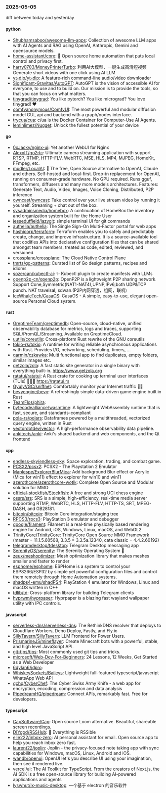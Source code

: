 ### 2025-05-05
diff between today and yesterday

#### python
* [Shubhamsaboo/awesome-llm-apps](https://github.com/Shubhamsaboo/awesome-llm-apps): Collection of awesome LLM apps with AI Agents and RAG using OpenAI, Anthropic, Gemini and opensource models.
* [home-assistant/core](https://github.com/home-assistant/core): 🏡 Open source home automation that puts local control and privacy first.
* [harry0703/MoneyPrinterTurbo](https://github.com/harry0703/MoneyPrinterTurbo): 利用AI大模型，一键生成高清短视频 Generate short videos with one click using AI LLM.
* [yt-dlp/yt-dlp](https://github.com/yt-dlp/yt-dlp): A feature-rich command-line audio/video downloader
* [Significant-Gravitas/AutoGPT](https://github.com/Significant-Gravitas/AutoGPT): AutoGPT is the vision of accessible AI for everyone, to use and to build on. Our mission is to provide the tools, so that you can focus on what matters.
* [tinygrad/tinygrad](https://github.com/tinygrad/tinygrad): You like pytorch? You like micrograd? You love tinygrad! ❤️
* [comfyanonymous/ComfyUI](https://github.com/comfyanonymous/ComfyUI): The most powerful and modular diffusion model GUI, api and backend with a graph/nodes interface.
* [trycua/cua](https://github.com/trycua/cua): c/ua is the Docker Container for Computer-Use AI Agents.
* [leminlimez/Nugget](https://github.com/leminlimez/Nugget): Unlock the fullest potential of your device

#### go
* [0xJacky/nginx-ui](https://github.com/0xJacky/nginx-ui): Yet another WebUI for Nginx
* [AlexxIT/go2rtc](https://github.com/AlexxIT/go2rtc): Ultimate camera streaming application with support RTSP, RTMP, HTTP-FLV, WebRTC, MSE, HLS, MP4, MJPEG, HomeKit, FFmpeg, etc.
* [mudler/LocalAI](https://github.com/mudler/LocalAI): 🤖 The free, Open Source alternative to OpenAI, Claude and others. Self-hosted and local-first. Drop-in replacement for OpenAI, running on consumer-grade hardware. No GPU required. Runs gguf, transformers, diffusers and many more models architectures. Features: Generate Text, Audio, Video, Images, Voice Cloning, Distributed, P2P inference
* [owncast/owncast](https://github.com/owncast/owncast): Take control over your live stream video by running it yourself. Streaming + chat out of the box.
* [sysadminsmedia/homebox](https://github.com/sysadminsmedia/homebox): A continuation of HomeBox the inventory and organization system built for the Home User
* [jesseduffield/lazygit](https://github.com/jesseduffield/lazygit): simple terminal UI for git commands
* [authelia/authelia](https://github.com/authelia/authelia): The Single Sign-On Multi-Factor portal for web apps
* [hashicorp/terraform](https://github.com/hashicorp/terraform): Terraform enables you to safely and predictably create, change, and improve infrastructure. It is a source-available tool that codifies APIs into declarative configuration files that can be shared amongst team members, treated as code, edited, reviewed, and versioned.
* [crossplane/crossplane](https://github.com/crossplane/crossplane): The Cloud Native Control Plane
* [tmrts/go-patterns](https://github.com/tmrts/go-patterns): Curated list of Go design patterns, recipes and idioms
* [sozercan/kubectl-ai](https://github.com/sozercan/kubectl-ai): ✨ Kubectl plugin to create manifests with LLMs
* [openp2p-cn/openp2p](https://github.com/openp2p-cn/openp2p): OpenP2P is a lightweight P2P sharing network. Support Cone,Symmetric(NAT1-NAT4),UPNP,IPv6,both UDP&TCP punch. NAT travelsal, sdwan.(P2P内网穿透，组网，联机)
* [IceWhaleTech/CasaOS](https://github.com/IceWhaleTech/CasaOS): CasaOS - A simple, easy-to-use, elegant open-source Personal Cloud system.

#### rust
* [GreptimeTeam/greptimedb](https://github.com/GreptimeTeam/greptimedb): Open-source, cloud-native, unified observability database for metrics, logs and traces, supporting SQL/PromQL/Streaming. Available on GreptimeCloud.
* [uutils/coreutils](https://github.com/uutils/coreutils): Cross-platform Rust rewrite of the GNU coreutils
* [tokio-rs/tokio](https://github.com/tokio-rs/tokio): A runtime for writing reliable asynchronous applications with Rust. Provides I/O, networking, scheduling, timers, ...
* [qarmin/czkawka](https://github.com/qarmin/czkawka): Multi functional app to find duplicates, empty folders, similar images etc.
* [getzola/zola](https://github.com/getzola/zola): A fast static site generator in a single binary with everything built-in. https://www.getzola.org
* [ratatui/ratatui](https://github.com/ratatui/ratatui): A Rust crate for cooking up terminal user interfaces (TUIs) 👨‍🍳🐀 https://ratatui.rs
* [GyulyVGC/sniffnet](https://github.com/GyulyVGC/sniffnet): Comfortably monitor your Internet traffic 🕵️‍♂️
* [bevyengine/bevy](https://github.com/bevyengine/bevy): A refreshingly simple data-driven game engine built in Rust
* [TeamFlos/phira](https://github.com/TeamFlos/phira): 
* [bytecodealliance/wasmtime](https://github.com/bytecodealliance/wasmtime): A lightweight WebAssembly runtime that is fast, secure, and standards-compliant
* [pola-rs/polars](https://github.com/pola-rs/polars): Dataframes powered by a multithreaded, vectorized query engine, written in Rust
* [vectordotdev/vector](https://github.com/vectordotdev/vector): A high-performance observability data pipeline.
* [ankitects/anki](https://github.com/ankitects/anki): Anki's shared backend and web components, and the Qt frontend

#### cpp
* [endless-sky/endless-sky](https://github.com/endless-sky/endless-sky): Space exploration, trading, and combat game.
* [PCSX2/pcsx2](https://github.com/PCSX2/pcsx2): PCSX2 - The Playstation 2 Emulator
* [Maplespe/ExplorerBlurMica](https://github.com/Maplespe/ExplorerBlurMica): Add background Blur effect or Acrylic (Mica for win11) effect to explorer for win10 and win11
* [azerothcore/azerothcore-wotlk](https://github.com/azerothcore/azerothcore-wotlk): Complete Open Source and Modular solution for MMO
* [official-stockfish/Stockfish](https://github.com/official-stockfish/Stockfish): A free and strong UCI chess engine
* [ossrs/srs](https://github.com/ossrs/srs): SRS is a simple, high-efficiency, real-time media server supporting RTMP, WebRTC, HLS, HTTP-FLV, HTTP-TS, SRT, MPEG-DASH, and GB28181.
* [bitcoin/bitcoin](https://github.com/bitcoin/bitcoin): Bitcoin Core integration/staging tree
* [RPCS3/rpcs3](https://github.com/RPCS3/rpcs3): PlayStation 3 emulator and debugger
* [google/filament](https://github.com/google/filament): Filament is a real-time physically based rendering engine for Android, iOS, Windows, Linux, macOS, and WebGL2
* [TrinityCore/TrinityCore](https://github.com/TrinityCore/TrinityCore): TrinityCore Open Source MMO Framework (master = 11.1.5.60568, 3.3.5 = 3.3.5a.12340, cata classic = 4.4.2.60192)
* [telegramdesktop/tdesktop](https://github.com/telegramdesktop/tdesktop): Telegram Desktop messaging app
* [SerenityOS/serenity](https://github.com/SerenityOS/serenity): The Serenity Operating System 🐞
* [zeux/meshoptimizer](https://github.com/zeux/meshoptimizer): Mesh optimization library that makes meshes smaller and faster to render
* [esphome/esphome](https://github.com/esphome/esphome): ESPHome is a system to control your ESP8266/ESP32 by simple yet powerful configuration files and control them remotely through Home Automation systems.
* [shadps4-emu/shadPS4](https://github.com/shadps4-emu/shadPS4): PlayStation 4 emulator for Windows, Linux and macOS written in C++
* [tdlib/td](https://github.com/tdlib/td): Cross-platform library for building Telegram clients
* [hyprwm/hyprpaper](https://github.com/hyprwm/hyprpaper): Hyprpaper is a blazing fast wayland wallpaper utility with IPC controls.

#### javascript
* [serverless-dns/serverless-dns](https://github.com/serverless-dns/serverless-dns): The RethinkDNS resolver that deploys to Cloudflare Workers, Deno Deploy, Fastly, and Fly.io
* [SillyTavern/SillyTavern](https://github.com/SillyTavern/SillyTavern): LLM Frontend for Power Users.
* [PrismarineJS/mineflayer](https://github.com/PrismarineJS/mineflayer): Create Minecraft bots with a powerful, stable, and high level JavaScript API.
* [git-tips/tips](https://github.com/git-tips/tips): Most commonly used git tips and tricks.
* [microsoft/Web-Dev-For-Beginners](https://github.com/microsoft/Web-Dev-For-Beginners): 24 Lessons, 12 Weeks, Get Started as a Web Developer
* [6dylan6/jdpro](https://github.com/6dylan6/jdpro): 
* [WhiskeySockets/Baileys](https://github.com/WhiskeySockets/Baileys): Lightweight full-featured typescript/javascript WhatsApp Web API
* [gchq/CyberChef](https://github.com/gchq/CyberChef): The Cyber Swiss Army Knife - a web app for encryption, encoding, compression and data analysis
* [PipedreamHQ/pipedream](https://github.com/PipedreamHQ/pipedream): Connect APIs, remarkably fast. Free for developers.

#### typescript
* [CapSoftware/Cap](https://github.com/CapSoftware/Cap): Open source Loom alternative. Beautiful, shareable screen recordings.
* [DIYgod/RSSHub](https://github.com/DIYgod/RSSHub): 🧡 Everything is RSSible
* [elie222/inbox-zero](https://github.com/elie222/inbox-zero): AI personal assistant for email. Open source app to help you reach inbox zero fast.
* [laurent22/joplin](https://github.com/laurent22/joplin): Joplin - the privacy-focused note taking app with sync capabilities for Windows, macOS, Linux, Android and iOS.
* [wandb/openui](https://github.com/wandb/openui): OpenUI let's you describe UI using your imagination, then see it rendered live.
* [vercel/ai](https://github.com/vercel/ai): The AI Toolkit for TypeScript. From the creators of Next.js, the AI SDK is a free open-source library for building AI-powered applications and agents
* [lyswhut/lx-music-desktop](https://github.com/lyswhut/lx-music-desktop): 一个基于 electron 的音乐软件
